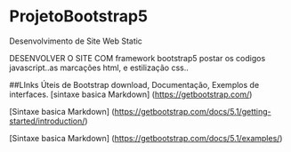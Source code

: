# ProjetoBootstrap5
Desenvolvimento de Site Web Static 

DESENVOLVER O SITE COM framework bootstrap5
postar os codigos javascript..as marcações html, e estilização css..

##LInks Úteis de Bootstrap download, Documentação, Exemplos de interfaces.
[sintaxe basica Markdown] (https://getbootstrap.com/)

[Sintaxe basica Markdown] (https://getbootstrap.com/docs/5.1/getting-started/introduction/)

[Sintaxe basica Markdown] (https://getbootstrap.com/docs/5.1/examples/)
